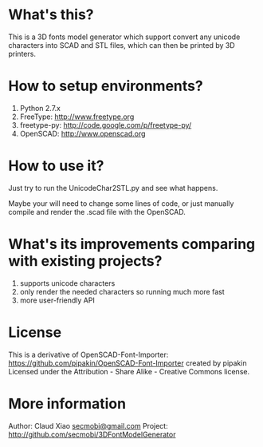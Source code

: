 # What's this?
This is a 3D fonts model generator which support convert any unicode characters into SCAD and STL files, which can then be printed by 3D printers.

# How to setup environments?
1. Python 2.7.x
2. FreeType: http://www.freetype.org
3. freetype-py: http://code.google.com/p/freetype-py/
4. OpenSCAD: http://www.openscad.org

# How to use it?
Just try to run the UnicodeChar2STL.py and see what happens.

Maybe your will need to change some lines of code, or just manually compile and render the .scad file with the OpenSCAD.

# What's its improvements comparing with existing projects?
1. supports unicode characters
2. only render the needed characters so running much more fast
3. more user-friendly API

# License
This is a derivative of OpenSCAD-Font-Importer: https://github.com/pipakin/OpenSCAD-Font-Importer created by pipakin
Licensed under the Attribution - Share Alike - Creative Commons license.

# More information
Author: Claud Xiao <secmobi@gmail.com>
Project: http://github.com/secmobi/3DFontModelGenerator
